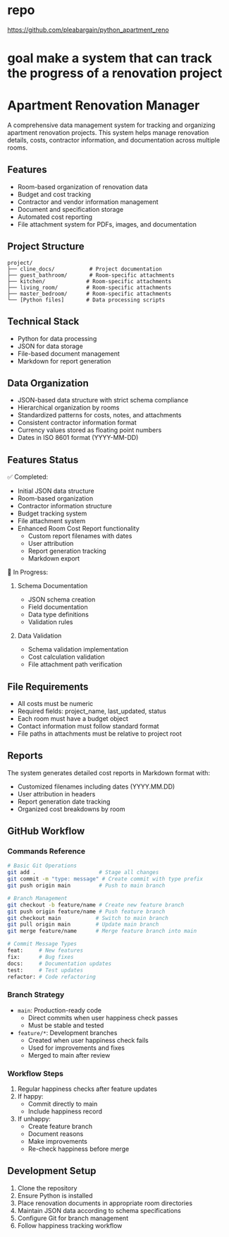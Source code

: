 
# repo
https://github.com/pleabargain/python_apartment_reno


# goal make a system that can track the progress of a renovation project


# Apartment Renovation Manager

A comprehensive data management system for tracking and organizing apartment renovation projects. This system helps manage renovation details, costs, contractor information, and documentation across multiple rooms.

## Features

- Room-based organization of renovation data
- Budget and cost tracking
- Contractor and vendor information management
- Document and specification storage
- Automated cost reporting
- File attachment system for PDFs, images, and documentation

## Project Structure

```
project/
├── cline_docs/           # Project documentation
├── guest_bathroom/       # Room-specific attachments
├── kitchen/             # Room-specific attachments
├── living_room/         # Room-specific attachments
├── master_bedroom/      # Room-specific attachments
└── [Python files]       # Data processing scripts
```

## Technical Stack

- Python for data processing
- JSON for data storage
- File-based document management
- Markdown for report generation

## Data Organization

- JSON-based data structure with strict schema compliance
- Hierarchical organization by rooms
- Standardized patterns for costs, notes, and attachments
- Consistent contractor information format
- Currency values stored as floating point numbers
- Dates in ISO 8601 format (YYYY-MM-DD)

## Features Status

✅ Completed:
- Initial JSON data structure
- Room-based organization
- Contractor information structure
- Budget tracking system
- File attachment system
- Enhanced Room Cost Report functionality
  - Custom report filenames with dates
  - User attribution
  - Report generation tracking
  - Markdown export

🚧 In Progress:
1. Schema Documentation
   - JSON schema creation
   - Field documentation
   - Data type definitions
   - Validation rules

2. Data Validation
   - Schema validation implementation
   - Cost calculation validation
   - File attachment path verification

## File Requirements

- All costs must be numeric
- Required fields: project_name, last_updated, status
- Each room must have a budget object
- Contact information must follow standard format
- File paths in attachments must be relative to project root

## Reports

The system generates detailed cost reports in Markdown format with:
- Customized filenames including dates (YYYY.MM.DD)
- User attribution in headers
- Report generation date tracking
- Organized cost breakdowns by room

## GitHub Workflow

### Commands Reference

```bash
# Basic Git Operations
git add .                    # Stage all changes
git commit -m "type: message" # Create commit with type prefix
git push origin main         # Push to main branch

# Branch Management
git checkout -b feature/name # Create new feature branch
git push origin feature/name # Push feature branch
git checkout main           # Switch to main branch
git pull origin main        # Update main branch
git merge feature/name      # Merge feature branch into main

# Commit Message Types
feat:     # New features
fix:      # Bug fixes
docs:     # Documentation updates
test:     # Test updates
refactor: # Code refactoring
```

### Branch Strategy
- `main`: Production-ready code
  - Direct commits when user happiness check passes
  - Must be stable and tested
- `feature/*`: Development branches
  - Created when user happiness check fails
  - Used for improvements and fixes
  - Merged to main after review

### Workflow Steps
1. Regular happiness checks after feature updates
2. If happy:
   - Commit directly to main
   - Include happiness record
3. If unhappy:
   - Create feature branch
   - Document reasons
   - Make improvements
   - Re-check happiness before merge

## Development Setup

1. Clone the repository
2. Ensure Python is installed
3. Place renovation documents in appropriate room directories
4. Maintain JSON data according to schema specifications
5. Configure Git for branch management
6. Follow happiness tracking workflow
